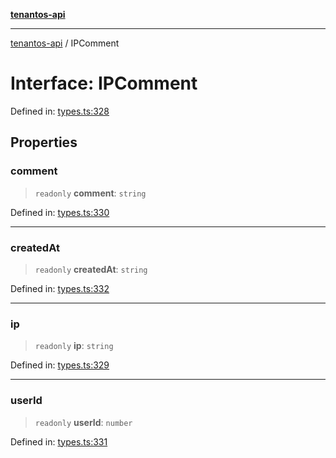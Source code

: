 [**tenantos-api**](../README.md)

***

[tenantos-api](../globals.md) / IPComment

# Interface: IPComment

Defined in: [types.ts:328](https://github.com/shadmanZero/tenantos-api/blob/1c7b7035084787c8e7500a348d67d47efa9ca53a/src/types.ts#L328)

## Properties

### comment

> `readonly` **comment**: `string`

Defined in: [types.ts:330](https://github.com/shadmanZero/tenantos-api/blob/1c7b7035084787c8e7500a348d67d47efa9ca53a/src/types.ts#L330)

***

### createdAt

> `readonly` **createdAt**: `string`

Defined in: [types.ts:332](https://github.com/shadmanZero/tenantos-api/blob/1c7b7035084787c8e7500a348d67d47efa9ca53a/src/types.ts#L332)

***

### ip

> `readonly` **ip**: `string`

Defined in: [types.ts:329](https://github.com/shadmanZero/tenantos-api/blob/1c7b7035084787c8e7500a348d67d47efa9ca53a/src/types.ts#L329)

***

### userId

> `readonly` **userId**: `number`

Defined in: [types.ts:331](https://github.com/shadmanZero/tenantos-api/blob/1c7b7035084787c8e7500a348d67d47efa9ca53a/src/types.ts#L331)
